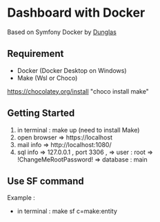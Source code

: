 # Dashboard with Docker

Based on Symfony Docker by [Dunglas](https://github.com/dunglas/symfony-docker/)

## Requirement
   * Docker (Docker Desktop on Windows)
   * Make (Wsl or Choco) 

   https://chocolatey.org/install
   "choco install make"
   
## Getting Started

1. in terminal : make up (need to install Make)
2. open browser => https://localhost
3. mail info => http://localhost:1080/
4. sql info => 127.0.0.1 , port 3306 , => user : root => !ChangeMeRootPassword! => database : main


## Use SF command

Example : 
   * in terminal : 
        make sf c=make:entity
